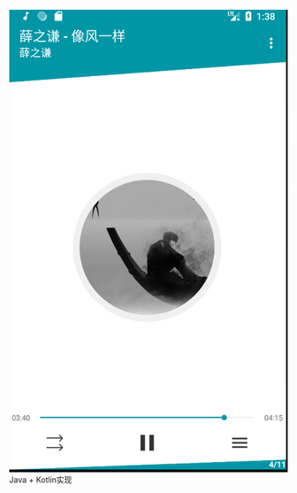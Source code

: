 ![image](https://raw.githubusercontent.com/Sole2016/LocalMusic/master/screenshots/home4.png)
<br/>Java + Kotlin实现
<br/>